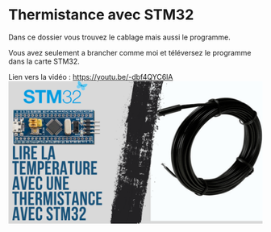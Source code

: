 # Thermistance avec STM32
Dans ce dossier vous trouvez le cablage mais aussi le programme.

Vous avez seulement a brancher comme moi et téléversez le programme dans la carte STM32.

Lien vers la vidéo : https://youtu.be/-dbf4QYC6lA
![alt text](https://github.com/electrocodeur/thermistance_stm32/blob/main/mini_stm(19).png?raw=true)
